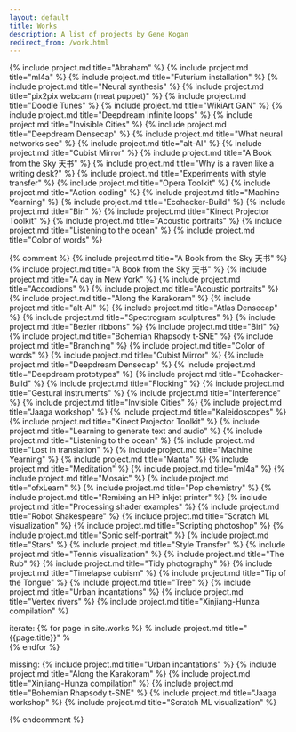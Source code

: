 ```yaml
---
layout: default
title: Works
description: A list of projects by Gene Kogan
redirect_from: /work.html
---
```


<div id="works">
{% include project.md title="Abraham" %}
{% include project.md title="ml4a" %}
{% include project.md title="Futurium installation" %}
{% include project.md title="Neural synthesis" %}
{% include project.md title="pix2pix webcam (meat puppet)" %}
{% include project.md title="Doodle Tunes" %}
{% include project.md title="WikiArt GAN" %}
{% include project.md title="Deepdream infinite loops" %}
{% include project.md title="Invisible Cities" %}
{% include project.md title="Deepdream Densecap" %}
{% include project.md title="What neural networks see" %}
{% include project.md title="alt-AI" %}
{% include project.md title="Cubist Mirror" %}
{% include project.md title="A Book from the Sky 天书" %}
{% include project.md title="Why is a raven like a writing desk?" %}
{% include project.md title="Experiments with style transfer" %}
{% include project.md title="Opera Toolkit" %}
{% include project.md title="Action coding" %}
{% include project.md title="Machine Yearning" %}
{% include project.md title="Ecohacker-Build" %}
{% include project.md title="Birl" %}
{% include project.md title="Kinect Projector Toolkit" %}
{% include project.md title="Acoustic portraits" %}
{% include project.md title="Listening to the ocean" %}
{% include project.md title="Color of words" %}
</div>


{% comment %}
{% include project.md title="A Book from the Sky 天书" %}
{% include project.md title="A Book from the Sky 天书" %}
{% include project.md title="A day in New York" %}
{% include project.md title="Accordions" %}
{% include project.md title="Acoustic portraits" %}
{% include project.md title="Along the Karakoram" %}
{% include project.md title="alt-AI" %}
{% include project.md title="Atlas Densecap" %}
{% include project.md title="Spectrogram sculptures" %}
{% include project.md title="Bezier ribbons" %}
{% include project.md title="Birl" %}
{% include project.md title="Bohemian Rhapsody t-SNE" %}
{% include project.md title="Branching" %}
{% include project.md title="Color of words" %}
{% include project.md title="Cubist Mirror" %}
{% include project.md title="Deepdream Densecap" %}
{% include project.md title="Deepdream prototypes" %}
{% include project.md title="Ecohacker-Build" %}
{% include project.md title="Flocking" %}
{% include project.md title="Gestural instruments" %}
{% include project.md title="Interference" %}
{% include project.md title="Invisible Cities" %}
{% include project.md title="Jaaga workshop" %}
{% include project.md title="Kaleidoscopes" %}
{% include project.md title="Kinect Projector Toolkit" %}
{% include project.md title="Learning to generate text and audio" %}
{% include project.md title="Listening to the ocean" %}
{% include project.md title="Lost in translation" %}
{% include project.md title="Machine Yearning" %}
{% include project.md title="Manta" %}
{% include project.md title="Meditation" %}
{% include project.md title="ml4a" %}
{% include project.md title="Mosaic" %}
{% include project.md title="ofxLearn" %}
{% include project.md title="Pop chemistry" %}
{% include project.md title="Remixing an HP inkjet printer" %}
{% include project.md title="Processing shader examples" %}
{% include project.md title="Robot Shakespeare" %}
{% include project.md title="Scratch ML visualization" %}
{% include project.md title="Scripting photoshop" %}
{% include project.md title="Sonic self-portrait" %}
{% include project.md title="Stars" %}
{% include project.md title="Style Transfer" %}
{% include project.md title="Tennis visualization" %}
{% include project.md title="The Rub" %}
{% include project.md title="Tidy photography" %}
{% include project.md title="Timelapse cubism" %}
{% include project.md title="Tip of the Tongue" %}
{% include project.md title="Tree" %}
{% include project.md title="Urban incantations" %}
{% include project.md title="Vertex rivers" %}
{% include project.md title="Xinjiang-Hunza compilation" %}

iterate:
{% for page in site.works %}
    % include project.md title="{{page.title}}" % <br/>
{% endfor %}

missing:
{% include project.md title="Urban incantations" %}
{% include project.md title="Along the Karakoram" %}
{% include project.md title="Xinjiang-Hunza compilation" %}
{% include project.md title="Bohemian Rhapsody t-SNE" %}
{% include project.md title="Jaaga workshop" %}
{% include project.md title="Scratch ML visualization" %}

{% endcomment %}
